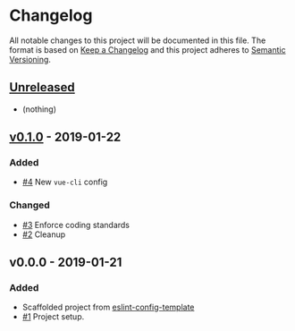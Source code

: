 # Changelog

All notable changes to this project will be documented in this file.
The format is based on [Keep a Changelog](https://keepachangelog.com/en/1.0.0/)
and this project adheres to [Semantic Versioning](https://semver.org/spec/v2.0.0.html).

## [Unreleased]

- (nothing)

## [v0.1.0] - 2019-01-22

### Added

- [#4] New `vue-cli` config

### Changed

- [#3] Enforce coding standards
- [#2] Cleanup

## v0.0.0 - 2019-01-21

### Added

- Scaffolded project from [eslint-config-template]
- [#1] Project setup.

[eslint-config-template]: https://github.com/amercier/eslint-config-template
[#1]: https://github.com/amercier/eslint-config-amercier/pull/1
[#2]: https://github.com/amercier/eslint-config-amercier/pull/2
[#3]: https://github.com/amercier/eslint-config-amercier/pull/3
[#4]: https://github.com/amercier/eslint-config-amercier/pull/4
[unreleased]: https://github.com/amercier/eslint-config-jsdoc-strict/compare/v0.1.0...HEAD
[v0.1.0]: https://github.com/amercier/eslint-config-jsdoc-strict/compare/v0.0.0...v0.1.0
